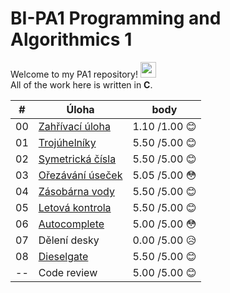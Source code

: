 # BI-PA1 Programming and Algorithmics 1

Welcome to my PA1 repository! <img src="https://media.giphy.com/media/hvRJCLFzcasrR4ia7z/giphy.gif" width="25px">  
All of the work here is written in **C**.

| #  | Úloha            | body  |
|----|-----------------|-------|
| 00 | [Zahřívací úloha](https://github.com/zunigjor/BI-PA1/tree/master/Progtest_0)	| 1.10 /1.00 :blush:	|
| 01 | [Trojúhelníky](https://github.com/zunigjor/BI-PA1/tree/master/Progtest_1)	| 5.50 /5.00 :blush:	|
| 02 | [Symetrická čísla](https://github.com/zunigjor/BI-PA1/tree/master/Progtest_2)	| 5.50 /5.00 :blush:	|
| 03 | [Ořezávání úseček](https://github.com/zunigjor/BI-PA1/tree/master/Progtest_3)	| 5.05 /5.00 :flushed:	|
| 04 | [Zásobárna vody](https://github.com/zunigjor/BI-PA1/tree/master/Progtest_4)	| 5.50 /5.00 :blush:	|
| 05 | [Letová kontrola](https://github.com/zunigjor/BI-PA1/tree/master/Progtest_5)	| 5.50 /5.00 :blush:	|
| 06 | [Autocomplete](https://github.com/zunigjor/BI-PA1/tree/master/Progtest_6)	| 5.00 /5.00 :flushed:	|
| 07 | Dělení desky	| 0.00 /5.00 :disappointed_relieved:	|
| 08 | [Dieselgate](https://github.com/zunigjor/BI-PA1/tree/master/Progtest_8)	| 5.50 /5.00 :blush:	|
| -- | Code review	    | 5.00 /5.00 :blush:	|
